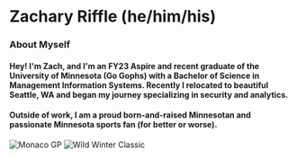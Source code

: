 # Zachary Riffle (he/him/his)
### About Myself
#### Hey! I'm Zach, and I'm an FY23 Aspire and recent graduate of the University of Minnesota (Go Gophs) with a Bachelor of Science in Management Information Systems. Recently I relocated to beautiful Seattle, WA and began my journey specializing in security and analytics. 
#### Outside of work, I am a proud born-and-raised Minnesotan and passionate Minnesota sports fan (for better or worse).

![Monaco GP](https://user-images.githubusercontent.com/112658769/192395967-35262967-eff0-44ec-927d-ddb4d7d89710.JPG)
![Wild Winter Classic](https://user-images.githubusercontent.com/112658769/192395993-e9a39979-83e9-469d-b3c2-81a6397715f8.jpg)

